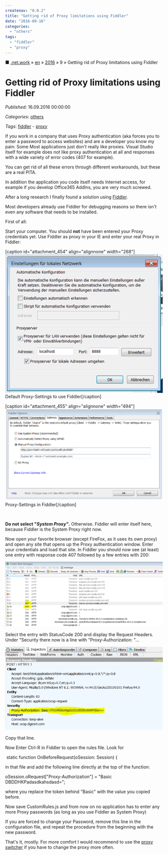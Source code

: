 ```yaml
---
createnav: "0.0.2"
title: "Getting rid of Proxy limitations using Fiddler"
date: "2016-09-16"
categories: 
  - "others"
tags: 
  - "fiddler"
  - "proxy"
---
```

■ [.net.work](/) » [en](/en) » [2016](/en#2016)  » 9 » Getting rid of Proxy limitations using Fiddler

# Getting rid of Proxy limitations using Fiddler
_Published:_ 16.09.2016 00:00:00

_Categories_: [others](/en/categories#others)

_Tags_: [fiddler](/en/tags#fiddler) - [proxy](/en/tags#proxy)


If you work in a company that uses Proxy authentication (aka forces you to enter a password to access websites) and are a developer you know my pain: Some Most applications just don't really like proxies. Visual Studio itself for example does not like proxy authentication at all and responses with a wide variety of error codes (407 for example).

You can get rid of all these errors through different workarounds, but these are a real PITA.

In addition the application you code itself needs Internet access, for example if you develop Office365 AddIns, you are very much screwed.

After a long research I finally found a solution using [Fiddler](http://www.telerik.com/fiddler).

Most developers already use Fiddler for debugging reasons so there isn't even any software that needs to be installed.

First of all:

Start your computer. You should **not** have been entered your Proxy credentials yet. Use Fiddler as proxy in your IE and enter your real Proxy in Fiddler:

\[caption id="attachment\_454" align="alignnone" width="268"\][![proxyie](images/proxyIE.png)](http://dotnet.work/wp-content/uploads/2016/09/proxyIE.png) Default Proxy-Settings to use Fiddler\[/caption\]

\[caption id="attachment\_455" align="alignnone" width="494"\][![fiddlerproxy](images/fiddlerproxy.png)](http://dotnet.work/wp-content/uploads/2016/09/fiddlerproxy.png) Proxy-Settings in Fiddler\[/caption\]

 

**Do not select "_System Proxy"_.** Otherwise. Fiddler will enter itself here, because Fiddler is the System Proxy right now.

Now open your favorite browser (except FireFox, as it uses its own proxy) and open any site that opens up the Proxy authentication window. Enter your credentials and load that site. In Fiddler you should now see (at least) one entry with response code 407 followed by a few entries with 200:

[![fiddler1](images/fiddler1.png)](http://dotnet.work/wp-content/uploads/2016/09/fiddler1.png)

Select the entry with StatusCode 200 and display the Request Headers. Under "Security there now is a line with "Proxy-Authorization: "...

[![fiddler2](images/fiddler2.png)](http://dotnet.work/wp-content/uploads/2016/09/fiddler2.png)

Copy that line.

Now Enter Ctrl-R in Fiddler to open the rules file. Look for

 static function OnBeforeRequest(oSession: Session) {

in that file and add the following line directly at the top of the function:

oSession.oRequest\["Proxy-Authorization"\] = "Basic DBDDHKPadasdkahsdasd=";

where you replace the token behind "Basic" with the value you copied before.

Now save CustomRules.js and from now on no application has to enter any more Proxy passwords (as long as you use Fiddler as System Proxy)

If you are forced to change your Password, remove this line in the configuration file, and repeat the procedure from the beginning with the new password.

That's it, mostly. For more comfort I would recommend to use the [proxy switcher](http://proxyswitcher.net/) if you have to change the proxy more often.
